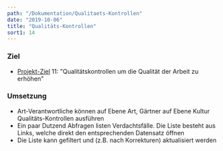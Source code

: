 ```yaml
---
path: "/Dokumentation/Qualitaets-Kontrollen"
date: "2019-10-06"
title: "Qualitäts-Kontrollen"
sort1: 14
---
```


### Ziel
- [Projekt-Ziel](/Dokumentation/Ziele) 11: "Qualitätskontrollen um die Qualität der Arbeit zu erhöhen"<br/>

### Umsetzung

- Art-Verantwortliche können auf Ebene Art, Gärtner auf Ebene Kultur Qualitäts-Kontrollen ausführen
- Ein paar Dutzend Abfragen listen Verdachtsfälle. Die Liste besteht aus Links, welche direkt den entsprechenden Datensatz öffnen
- Die Liste kann gefiltert und (z.B. nach Korrekturen) aktualisiert werden
